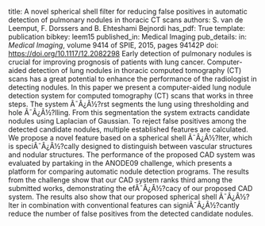 title: A novel spherical shell filter for reducing false positives in automatic detection of pulmonary nodules in thoracic CT scans
authors: S. van de Leemput, F. Dorssers and B. Ehteshami Bejnordi
has_pdf: True
template: publication
bibkey: leem15
published_in: Medical Imaging
pub_details: in: <i>Medical Imaging</i>, volume 9414 of SPIE, 2015, pages 94142P
doi: https://doi.org/10.1117/12.2082298
Early detection of pulmonary nodules is crucial for improving prognosis of patients with lung cancer. Computer-aided detection of lung nodules in thoracic computed tomography (CT) scans has a great potential to enhance the performance of the radiologist in detecting nodules. In this paper we present a computer-aided lung nodule detection system for computed tomography (CT) scans that works in three steps. The system Ã¯Â¿Â½?rst segments the lung using thresholding and hole Ã¯Â¿Â½?lling. From this segmentation the system extracts candidate nodules using Laplacian of Gaussian. To reject false positives among the detected candidate nodules, multiple established features are calculated. We propose a novel feature based on a spherical shell Ã¯Â¿Â½?lter, which is speciÃ¯Â¿Â½?cally designed to distinguish between vascular structures and nodular structures. The performance of the proposed CAD system was evaluated by partaking in the ANODE09 challenge, which presents a platform for comparing automatic nodule detection programs. The results from the challenge show that our CAD system ranks third among the submitted works, demonstrating the efÃ¯Â¿Â½?cacy of our proposed CAD system. The results also show that our proposed spherical shell Ã¯Â¿Â½?lter in combination with conventional features can signiÃ¯Â¿Â½?cantly reduce the number of false positives from the detected candidate nodules.

